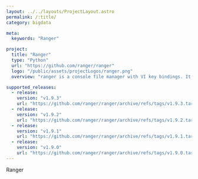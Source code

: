 ```yaml
---
layout: ../../layouts/ProjectLayout.astro
permalink: /:title/
category: bigdata

meta:
  keywords: "Ranger"

project:
  title: "Ranger"
  type: "Python"
  url: "https://github.com/ranger/ranger"
  logo: "/public/assets/projectLogos/ranger.png"
  overview: "ranger is a console file manager with VI key bindings. It provides a minimalistic and nice curses interface with a view on the directory hierarchy. It ships with rifle, a file launcher that is good at automatically finding out which program to use for what file type."

supported_releases:
  - release:
    version: "v1.9.3"
    url: "https://github.com/ranger/ranger/archive/refs/tags/v1.9.3.tar.gz"
  - release:
    version: "v1.9.2"
    url: "https://github.com/ranger/ranger/archive/refs/tags/v1.9.2.tar.gz"
  - release:
    version: "v1.9.1"
    url: "https://github.com/ranger/ranger/archive/refs/tags/v1.9.1.tar.gz"
  - release:
    version: "v1.9.0"
    url: "https://github.com/ranger/ranger/archive/refs/tags/v1.9.0.tar.gz"
---
```


<p>Ranger</p>
